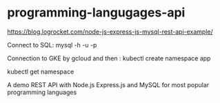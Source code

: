 # programming-langugages-api
https://blog.logrocket.com/node-js-express-js-mysql-rest-api-example/

Connect to SQL:
mysql -h <hostname> -u <Username> -p

Connection to GKE by gcloud and then :
kubectl create namespace app


kubectl get namespace 


A demo REST API with Node.js Express.js and MySQL for most popular programming languages
